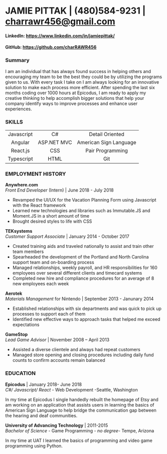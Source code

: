# JAMIE PITTAK |      (480)584-9231      |      charrawr456@gmail.com
#### LinkedIn: https://www.linkedin.com/in/jamiepittak/ 
#### GitHub: https://github.com/charRAWR456  

### Summary
I am an individual that has always found success in helping others and encouraging my team to be the best they could be by utilizing the programs given to us. With every task I take on I am always looking for an innovative solution to make each process more efficient. After spending the last six months coding over 1000 hours at Epicodus, I am ready to apply my creative thinking to help accomplish bigger solutions that help your company identify ways to improve processes and enhance user experiences.
	
### SKILLS
|   |   |   |
|:-:	|:-:	|:-:	|
| Javascript | C#  | Detail Oriented |
| Angular | ASP.NET MVC  | American Sign Language |
| React.js | CSS | Pair Programming |
| Typescript | HTML | Git |
 
	
### EMPLOYMENT HISTORY
**Anywhere.com**  
_Front End Developer_ (Intern) | June 2018 - July 2018
* Revamped the UI/UX for the Vacation Planning Form using Javascript with the React framework
* Learned new technologies and libraries such as Immutable.JS and Moment.JS in a short amount of time
* Brought desired styles to life with CSS

**TEKsystems**  
_Customer Support Associate_ | January 2014 - October 2017
* Created training aids and traveled nationally to assist and train other team members
* Spearheaded the development of the Portland and North Carolina support team and on-boarding process
* Managed relationships, weekly payroll, and HR responsibilities for 160 employees over several different clients and timecard systems
* Completed new hire and compliance procedures for an average of 8 new employees each week 

**Aerotek**  
_Materials Management_ for Nintendo | September 2013 - Janunary 2014
* Established relationships with six departments and was quick to pick up processes to support each of them
* Identified new effective ways to approach tasks that helped me exceed expectations 

**GameStop**  
_Lead Game Advisor_ | November 2008 – April 2013			
* Assisted a diverse clientele and always had repeat customers
* Managed store opening and closing procedures including daily fund counts to confirm accounts remain balanced

### EDUCATION
**Epicodus** | January 2018- June 2018  
_C#/ Javascript/ React_ - Web Development -Seattle, Washington

In my time at Epicodus I single handedly rebuilt the homepage of Etsy and am working on an application that assists users in learning the basics of American Sign Language to help bridge the communication gap between the hearing and deaf communities.

**University of Advancing Technology** | 2011-2015  
_Bachelor of Science_ - Game Programming - _no degree_- Tempe, Arizona

In my time at UAT I learned the basics of programming and video game programming using Python.
